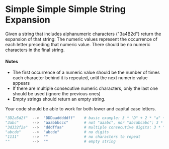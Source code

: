 # Simple Simple Simple String Expansion

Given a string that includes alphanumeric characters ("3a4B2d") return the expansion of that string: The numeric values represent the occurrence of each letter preceding that numeric value. There should be no numeric characters in the final string.

#### Notes
* The first occurrence of a numeric value should be the number of times each character behind it is repeated, until the next numeric value appears
* If there are multiple consecutive numeric characters, only the last one should be used (ignore the previous ones)
* Empty strings should return an empty string. 

Your code should be able to work for both lower and capital case letters.

```python
"3D2a5d2f"  -->  "DDDaadddddff"    # basic example: 3 * "D" + 2 * "a" + 5 * "d" + 2 * "f"
"3abc"      -->  "aaabbbccc"       # not "aaabc", nor "abcabcabc"; 3 * "a" + 3 * "b" + 3 * "c"
"3d332f2a"  -->  "dddffaa"         # multiple consecutive digits: 3 * "d" + 2 * "f" + 2 * "a"
"abcde"     -->  "abcde"           # no digits
"1111"      -->  ""                # no characters to repeat
""          -->  ""                # empty string
```
